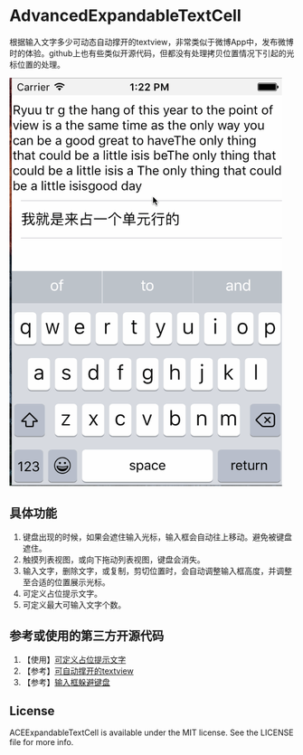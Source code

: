 # AdvancedExpandableTextCell

根据输入文字多少可动态自动撑开的textview，非常类似于微博App中，发布微博时的体验。github上也有些类似开源代码，但都没有处理拷贝位置情况下引起的光标位置的处理。

![](https://github.com/smallhorse1987/AdvancedExpandableTextCell/blob/master/AdvancedExpandableTextCellExample/demo.gif)

## 具体功能
1. 键盘出现的时候，如果会遮住输入光标，输入框会自动往上移动。避免被键盘遮住。
2. 触摸列表视图，或向下拖动列表视图，键盘会消失。
3. 输入文字，删除文字，或复制，剪切位置时，会自动调整输入框高度，并调整至合适的位置展示光标。
4. 可定义占位提示文字。
5. 可定义最大可输入文字个数。

## 参考或使用的第三方开源代码
1. 【使用】[可定义占位提示文字](https://github.com/glaszig/SZTextView)
2. 【参考】[可自动撑开的textview](https://github.com/acerbetti/ACEExpandableTextCell)
3. 【参考】[输入框躲避键盘](https://github.com/michaeltyson/TPKeyboardAvoiding)

## License

ACEExpandableTextCell is available under the MIT license. See the LICENSE file for more info.

